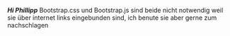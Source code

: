 ***Hi Phillipp***
Bootstrap.css und Bootstrap.js sind beide nicht notwendig weil sie über internet links eingebunden sind, ich benute sie aber gerne zum nachschlagen
